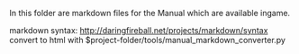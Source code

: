 In this folder are markdown files for the Manual which are available ingame.

markdown syntax: http://daringfireball.net/projects/markdown/syntax
convert to html with $project-folder/tools/manual_markdown_converter.py